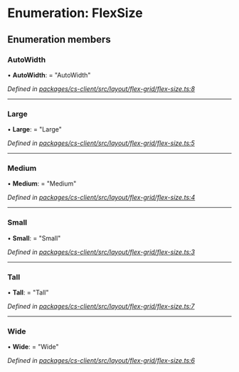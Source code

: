 # Enumeration: FlexSize

## Enumeration members

###  AutoWidth

• **AutoWidth**: = "AutoWidth"

*Defined in [packages/cs-client/src/layout/flex-grid/flex-size.ts:8](https://github.com/TNOCS/csnext/blob/34474da7/packages/cs-client/src/layout/flex-grid/flex-size.ts#L8)*

___

###  Large

• **Large**: = "Large"

*Defined in [packages/cs-client/src/layout/flex-grid/flex-size.ts:5](https://github.com/TNOCS/csnext/blob/34474da7/packages/cs-client/src/layout/flex-grid/flex-size.ts#L5)*

___

###  Medium

• **Medium**: = "Medium"

*Defined in [packages/cs-client/src/layout/flex-grid/flex-size.ts:4](https://github.com/TNOCS/csnext/blob/34474da7/packages/cs-client/src/layout/flex-grid/flex-size.ts#L4)*

___

###  Small

• **Small**: = "Small"

*Defined in [packages/cs-client/src/layout/flex-grid/flex-size.ts:3](https://github.com/TNOCS/csnext/blob/34474da7/packages/cs-client/src/layout/flex-grid/flex-size.ts#L3)*

___

###  Tall

• **Tall**: = "Tall"

*Defined in [packages/cs-client/src/layout/flex-grid/flex-size.ts:7](https://github.com/TNOCS/csnext/blob/34474da7/packages/cs-client/src/layout/flex-grid/flex-size.ts#L7)*

___

###  Wide

• **Wide**: = "Wide"

*Defined in [packages/cs-client/src/layout/flex-grid/flex-size.ts:6](https://github.com/TNOCS/csnext/blob/34474da7/packages/cs-client/src/layout/flex-grid/flex-size.ts#L6)*
